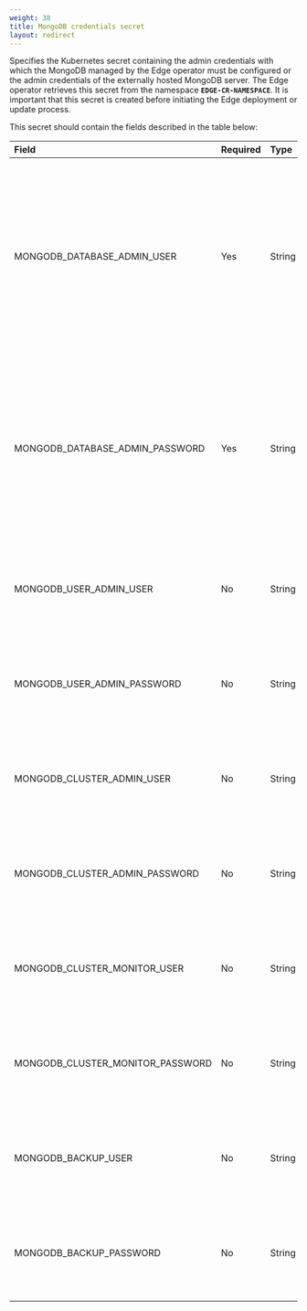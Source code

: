 ```yaml
---
weight: 38
title: MongoDB credentials secret
layout: redirect
---
```


Specifies the Kubernetes secret containing the admin credentials with which the MongoDB managed by the Edge operator must be configured or the admin credentials of the externally hosted MongoDB server. The Edge operator retrieves this secret from the namespace **`EDGE-CR-NAMESPACE`**. It is important that this secret is created before initiating the Edge deployment or update process.

This secret should contain the fields described in the table below:

|<div style="width:150px">Field</div>|Required|<div style="width:70px">Type</div>|Default|Description|
|:---|:---|:---|:---|:---|
|MONGODB_DATABASE_ADMIN_USER|Yes|String||Database admin username with which the MongoDB managed by the Edge operator or the username of the externally hosted MongoDB server is configured.
|MONGODB_DATABASE_ADMIN_PASSWORD|Yes|String||Database admin password with which MongoDB managed by the Edge operator or the password for the externally hosted MongoDB server is configured.
|MONGODB_USER_ADMIN_USER|No|String|userAdmin|Only used when MongoDB is deployed and managed by the Edge operator.
|MONGODB_USER_ADMIN_PASSWORD|No|String|Password provided in the field `MONGODB_DATABASE_ADMIN_PASSWORD`|Only used when MongoDB is deployed and managed by the Edge operator.
|MONGODB_CLUSTER_ADMIN_USER|No|String|clusterAdmin|Only used when MongoDB is deployed and managed by the Edge operator.
|MONGODB_CLUSTER_ADMIN_PASSWORD|No|String|Password provided in the field `MONGODB_DATABASE_ADMIN_PASSWORD`|Only used when MongoDB is deployed and managed by the Edge operator.
|MONGODB_CLUSTER_MONITOR_USER|No|String|clusterMonitor|Only used when MongoDB is deployed and managed by the Edge operator.
|MONGODB_CLUSTER_MONITOR_PASSWORD|No|String|Password provided in the field `MONGODB_DATABASE_ADMIN_PASSWORD`|Only used when MongoDB is deployed and managed by the Edge operator.
|MONGODB_BACKUP_USER|No|String |backup|Only used when MongoDB is deployed and managed by the Edge operator.
|MONGODB_BACKUP_PASSWORD|No|String|Password provided in the field `MONGODB_DATABASE_ADMIN_PASSWORD`|Only used when MongoDB is deployed and managed by the Edge operator.
